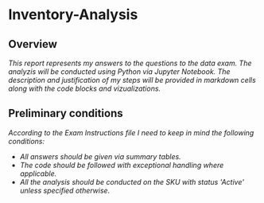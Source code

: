 # Inventory-Analysis

## Overview 

_This report represents my answers to the questions to the data exam. The analyzis will be conducted using Python via Jupyter Notebook. The description and justification of my steps will be provided in markdown cells along with the code blocks and vizualizations._

## Preliminary conditions

_According to the Exam Instructions file I need to keep in mind the following conditions:_

- _All answers should be given via summary tables._
- _The code should be followed with exceptional handling where applicable._
- _All the analysis should be conducted on the SKU with status 'Active' unless specified otherwise._
